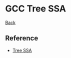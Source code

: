 # GCC Tree SSA

[Back](../../../index.md#gcc-specific)

## Reference

- [Tree SSA](https://gcc.gnu.org/projects/tree-ssa/)
